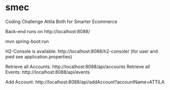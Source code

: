# smec
Coding Challenge Attila Both for Smarter Ecommerce

Back-end runs on http://localhost:8088/

mvn spring-boot:run

H2-Console is available: http://localhost:8088/h2-console/
(for user and pwd see application.properties)

Retrieve all Accounts: http://localhost:8088/api/accounts
Retrieve all Events: http://localhost:8088/api/events

Add Account: http://localhost:8088/api/addAccount?accountName=ATTILA